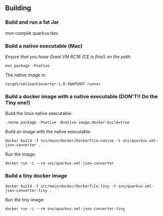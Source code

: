 ## Building

### Build and run a fat Jar
mvn compile quarkus:dev

### Build a native executable (Mac)
_Ensure that you have Graal VM RC16 (CE is fine!) on the path._
```
mvn package -Pnative
```
The native image is:
```
target/xmlJsonConverter-1.0-SNAPSHOT-runner
```

### Build a docker image with a native executable (DON'T!! Do the Tiny one!)

Build the linux native executable:
```
./mvnw package -Pnative -Dnative-image.docker-build=true
```

Build an image with the native executable:
```
docker build -f src/main/docker/Dockerfile.native -t sns/quarkus-xml-json-converter .
```

Run the image:
```
docker run -i --rm sns/quarkus-xml-json-converter
```

### Build a tiny docker image
```
docker build -f src/main/docker/Dockerfile.tiny -t sns/quarkus-xml-json-converter-tiny .
```

Run the tiny image:
```
docker run -i --rm sns/quarkus-xml-json-converter-tiny
```
 